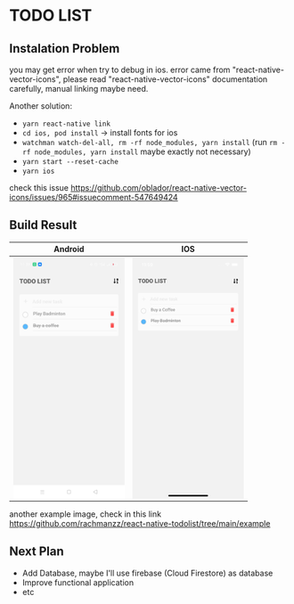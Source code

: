 # TODO LIST



## Instalation Problem
you may get error when try to debug in ios. error came from "react-native-vector-icons", please read "react-native-vector-icons" documentation carefully, manual linking maybe need.

Another solution: 
- `yarn react-native link`
- `cd ios, pod install` -> install fonts for ios
- `watchman watch-del-all, rm -rf node_modules, yarn install` (run `rm -rf node_modules, yarn install` maybe exactly not necessary)
- `yarn start --reset-cache`
- `yarn ios`


check this issue https://github.com/oblador/react-native-vector-icons/issues/965#issuecomment-547649424



## Build Result

| Android      | IOS |
| ----------- | ----------- |
| <img src="./example/android/img-3.jpg" alt="Markdown Monster icon" style="float: left; width: 200px" />      | <img src="./example/ios/img-1.png" alt="Markdown Monster icon" style="float: left; width: 200px" />        |

another example image, check in this link https://github.com/rachmanzz/react-native-todolist/tree/main/example



## Next Plan

- Add Database, maybe I'll use firebase (Cloud Firestore) as database
- Improve functional application
- etc


